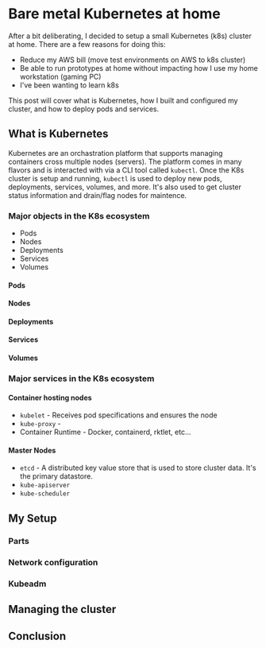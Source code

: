 # Bare metal Kubernetes at home

After a bit deliberating, I decided to setup a small Kubernetes (k8s) cluster at home. There are a few reasons for doing this:

* Reduce my AWS bill (move test environments on AWS to k8s cluster)
* Be able to run prototypes at home without impacting how I use my home workstation (gaming PC) 
* I've been wanting to learn k8s

This post will cover what is Kubernetes, how I built and configured my cluster, and how to deploy pods and services.

## What is Kubernetes

Kubernetes are an orchastration platform that supports managing containers cross multiple nodes (servers). The platform comes in many flavors and is interacted with via a CLI tool called `kubectl`. Once the K8s cluster is setup and running, `kubectl` is used to deploy new pods, deployments, services, volumes, and more. It's also used to get cluster status information and drain/flag nodes for maintence. 

### Major objects in the K8s ecosystem

* Pods
* Nodes
* Deployments
* Services
* Volumes

#### Pods

#### Nodes

#### Deployments

#### Services

#### Volumes

### Major services in the K8s ecosystem

#### Container hosting nodes

* `kubelet` - Receives pod specifications and ensures the node 
* `kube-proxy` -
* Container Runtime - Docker, containerd, rktlet, etc...

#### Master Nodes

* `etcd` - A distributed key value store that is used to store cluster data. It's the primary datastore. 
* `kube-apiserver`
* `kube-scheduler`

## My Setup

### Parts

### Network configuration

### Kubeadm

## Managing the cluster

## Conclusion
